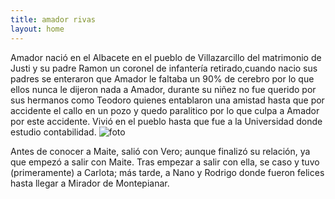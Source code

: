 ```yaml
---
title: amador rivas
layout: home
---
```

Amador nació en el Albacete en el pueblo de Villazarcillo del matrimonio de Justi y su padre Ramon un coronel de infantería retirado,cuando nacio sus padres se enteraron que Amador le faltaba un 90% de cerebro por lo que ellos nunca le dijeron nada a Amador, durante su niñez no fue querido por sus hermanos como Teodoro quienes entablaron una amistad hasta que por accidente el callo en un pozo y quedo paralitico por lo que culpa a Amador por este accidente. Vivió en el pueblo hasta que fue a la Universidad donde estudio contabilidad.
![foto](https://github.com/user-attachments/assets/848393d9-a400-4e6f-a072-507c6effc5a0)


Antes de conocer a Maite, salió con Vero; aunque finalizó su relación, ya que empezó a salir con Maite. Tras empezar a salir con ella, se caso y tuvo (primeramente) a Carlota; más tarde, a Nano y Rodrigo donde fueron felices hasta llegar a Mirador de Montepianar.
